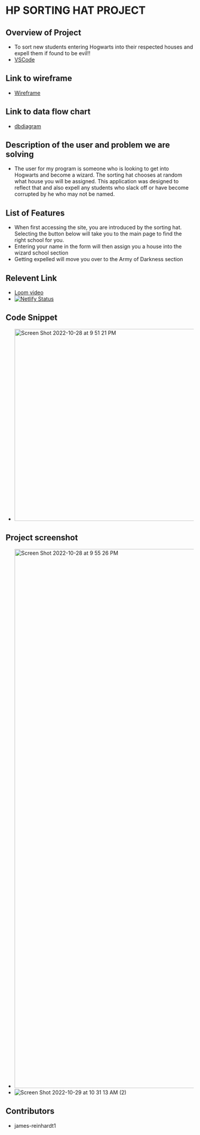# HP SORTING HAT PROJECT

## Overview of Project
- To sort new students entering Hogwarts into their respected houses and expell them if found to be evil!! 
- [VSCode](http://127.0.0.1:8080/#)

## Link to wireframe
- [Wireframe](https://docs.google.com/presentation/d/1B3itkIAY1-uTx8GTdsQzDkCP_Pc6lojYEghlDPi7SRs/edit#slide=id.p)

## Link to data flow chart
- [dbdiagram](https://dbdiagram.io/d/6345ff7ef0018a1c5fe3392e)

## Description of the user and problem we are solving
- The user for my program is someone who is looking to get into Hogwarts and become a wizard. The sorting hat chooses at random what house you will be assigned. This application was designed to reflect that and also expell any students who slack off or have become corrupted by he who may not be named. 

## List of Features
- When first accessing the site, you are introduced by the sorting hat. Selecting the button below will take you to the main page to find the right school for you.
- Entering your name in the form will then assign you a house into the wizard school section
-  Getting expelled will move you over to the Army of Darkness section 

## Relevent Link
- [Loom video](https://www.loom.com/share/16a5ade3719a443ba369337cfd21713a)
- [![Netlify Status](https://api.netlify.com/api/v1/badges/f52bf5db-996b-4475-8c0d-2d9224229d01/deploy-status)](https://app.netlify.com/sites/sorting-hat-project-ch21/deploys)

## Code Snippet
- <img width="513" alt="Screen Shot 2022-10-28 at 9 51 21 PM" src="https://user-images.githubusercontent.com/113221015/198789424-fa47516a-bb79-4575-9543-05513ac37834.png">

## Project screenshot
- <img width="1440" alt="Screen Shot 2022-10-28 at 9 55 26 PM" src="https://user-images.githubusercontent.com/113221015/198792905-0d8590fa-2c86-4c8d-9592-fd0065743b40.png">
- ![Screen Shot 2022-10-29 at 10 31 13 AM (2)](https://user-images.githubusercontent.com/113221015/198840113-5bba4be3-1b08-42b4-b301-46d76a5c9d12.png)



## Contributors 
- james-reinhardt1
































